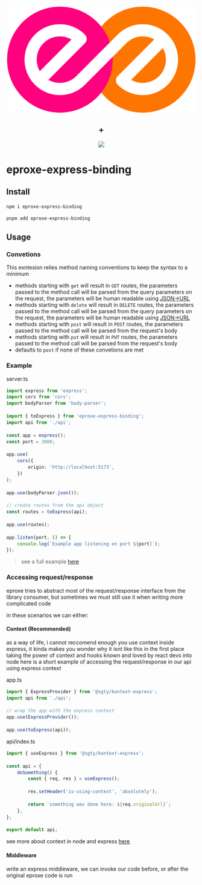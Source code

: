<p align="center">
	<img src="../../images/eproxe.svg"/>
</p>
	<h2 align="center">+</h2>
<p align="center">
	<img src="https://raw.githubusercontent.com/aleksandryackovlev/openapi-mock-express-middleware/master/assets/express-logo.png"/>
</p>

# eproxe-express-binding

## Install

```bash
npm i eproxe-express-binding
```

```bash
pnpm add eproxe-express-binding
```

## Usage

### Convetions

This exntesion relies method naming conventions to keep the syntax to a minimum

-   methods starting with `get` will result in `GET` routes, the parameters passed to the method call will be parsed from the query parameters on the request, the parameters will be human readable using [JSON->URL](https://jsonurl.org/)
-   methods starting with `delete` will result in `DELETE` routes, the parameters passed to the method call will be parsed from the query parameters on the request, the parameters will be human readable using [JSON->URL](https://jsonurl.org/)
-   methods starting with `post` will result in `POST` routes, the parameters passed to the method call will be parsed from the request's body
-   methods starting with `put` will result in `PUT` routes, the parameters passed to the method call will be parsed from the request's body
-   defaults to `post` if none of these convetions are met

### Example

server.ts

```ts
import express from 'express';
import cors from 'cors';
import bodyParser from 'body-parser';

import { toExpress } from 'eproxe-express-binding';
import api from './api';

const app = express();
const port = 3000;

app.use(
	cors({
		origin: 'http://localhost:5173',
	})
);

app.use(bodyParser.json());

// create routes from the api object
const routes = toExpress(api);

app.use(routes);

app.listen(port, () => {
	console.log(`Example app listening on port ${port}`);
});
```

> see a full example [here](../../example/README.md)

### Accessing request/response

eproxe tries to abstract most of the request/response interface from the library consumer, but sometimes we must still use it when writing more complicated code

in these scenarios we can either:

#### Context (Recommended)

as a way of life, i cannot reccomend enough you use context inside express, it kinda makes you wonder why it isnt like this in the first place
taking the power of context and hooks known and loved by react devs into node
here is a short example of accessing the request/response in our api using express context

app.ts

```ts
import { ExpressProvider } from '@sgty/kontext-express';
import api from './api';

// wrap the app with the express context
app.use(ExpressProvider());

app.use(toExpress(api));
```

api/index.ts

```ts
import { useExpress } from '@sgty/kontext-express';

const api = {
	doSomething() {
		const { req, res } = useExpress();

		res.setHeader('is-using-context', 'absolutely');

		return `something was done here: ${req.originalUrl}`;
	},
};

export default api;
```

see more about context in node and express [here](https://github.com/2mer/kontext)

#### Middleware

write an express middleware, we can invoke our code before, or after the original eproxe code is run
